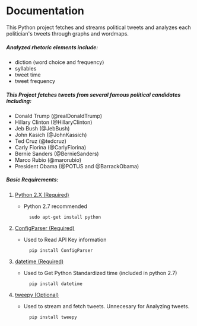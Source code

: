 # Documentation

This Python project fetches and streams political tweets and analyzes each politician's tweets through graphs and wordmaps.

##### Analyzed rhetoric elements include:
 * diction (word choice and frequency)
 * syllables
 * tweet time
 * tweet frequency

##### This Project fetches tweets from several famous political candidates including:
* Donald Trump (@realDonaldTrump)
* Hillary Clinton (@HillaryClinton)
* Jeb Bush (@JebBush)
* John Kasich (@JohnKassich)
* Ted Cruz (@tedcruz)
* Carly Fiorina (@CarlyFiorina)
* Bernie Sanders (@BernieSanders)
* Marco Rubio (@marorubio)
* President Obama (@POTUS and @BarrackObama)

##### Basic Requirements:
1. [Python 2.X (Required)](https://www.python.org/downloads/)
	* Python 2.7 recommended

			sudo apt-get install python
2. [ConfigParser (Required)](https://pypi.python.org/pypi/configparser)
	* Used to Read API Key information

        	pip install ConfigParser
3. [datetime (Required)](https://pypi.python.org/pypi/DateTime)
	* Used to Get Python Standardized time (included in python 2.7)

        	pip install datetime
4. [tweepy (Optional)](http://docs.tweepy.org/en/v3.5.0/install.html)
    * Used to stream and fetch tweets. Unnecesary for Analyzing tweets.

            pip install tweepy



